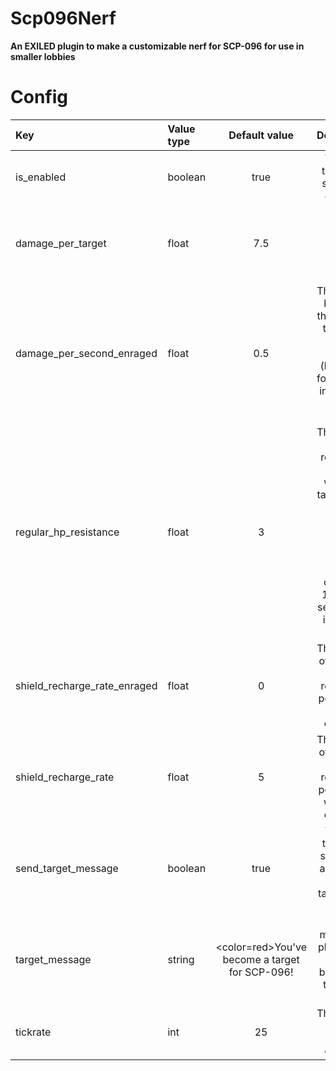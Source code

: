 # Scp096Nerf
**An EXILED plugin to make a customizable nerf for SCP-096 for use in smaller lobbies**

# Config
| Key | Value type | Default value |  Description |
| :-- | :-- | :--: | :--: |
| is_enabled | boolean | true | Whether the plugin should be enabled. |
| damage_per_target | float | 7.5 | The damage 098 will take per tick per target. |
| damage_per_second_enraged | float | 0.5 | The amount by which the damage taken per tick will increase (leave at 0 for no linear increase in damage taken). |
| regular_hp_resistance | float | 3 | The amount of resistance 098 has when it's taking non-AHP damage (for the default value: 3, 096 will only take 1/3 of the set damage in regular HP). |
| shield_recharge_rate_enraged | float | 0 | The amount of shield to be recharged per second while enraged. |
| shield_recharge_rate | float | 5 | The amount of shield to be recharged per second while not enraged. |
| send_target_message | boolean | true | Whether the target should get a message when targeted by 096. |
| target_message | string | <color=red>You've become a target for SCP-096!</color> | The message a player sees when it becomes a target for 096. |
| tickrate | int | 25 | The tickrate of 096 taking damage. |

